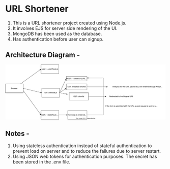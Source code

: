 # URL Shortener
1. This is a URL shortener project created using Node.js. 
2. It involves EJS for server side rendering of the UI.
3. MongoDB has been used as the database.
4. Has authentication before user can signup.

## Architecture Diagram - 
![](./architecture.drawio.svg)

## Notes - 
1. Using stateless authentication instead of stateful authentication to prevent load on server and to reduce the failures due to server restart.
2. Using JSON web tokens for authentication purposes. The secret has been stored in the .env file.